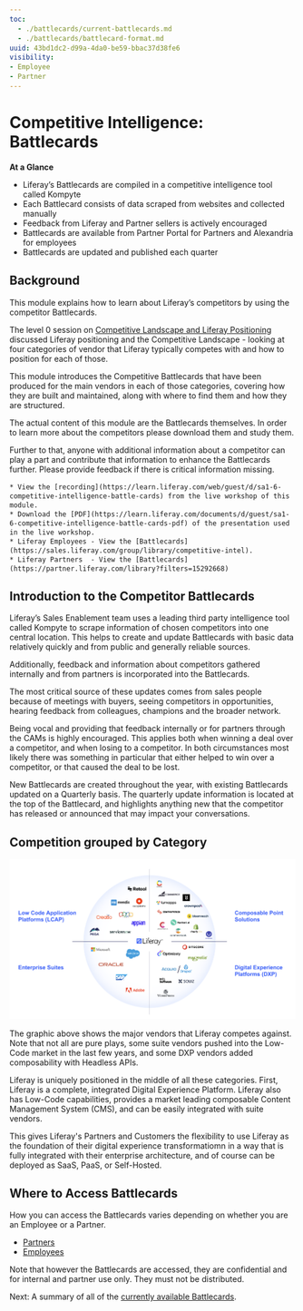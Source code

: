 ```yaml
---
toc:
  - ./battlecards/current-battlecards.md
  - ./battlecards/battlecard-format.md
uuid: 43bd1dc2-d99a-4da0-be59-bbac37d38fe6
visibility: 
- Employee
- Partner
---
```


# Competitive Intelligence: Battlecards

**At a Glance**

* Liferay’s Battlecards are compiled in a competitive intelligence tool called Kompyte
* Each Battlecard consists of data scraped from websites and collected manually
* Feedback from Liferay and Partner sellers is actively encouraged
* Battlecards are available from Partner Portal for Partners and Alexandria for employees
* Battlecards are updated and published each quarter

## Background

This module explains how to learn about Liferay’s competitors by using the competitor Battlecards.

The level 0 session on [Competitive Landscape and Liferay Positioning](../level-0/competitive-landscape-and-liferay-positioning.md) discussed Liferay positioning and the Competitive Landscape - looking at four categories of vendor that Liferay typically competes with and how to position for each of those.

This module introduces the Competitive Battlecards that have been produced for the main vendors in each of those categories, covering how they are built and maintained, along with where to find them and how they are structured.

The actual content of this module are the Battlecards themselves. In order to learn more about the competitors please download them and study them.

Further to that, anyone with additional information about a competitor can play a part and contribute that information to enhance the Battlecards further. Please provide feedback if there is critical information missing.

```{note}
* View the [recording](https://learn.liferay.com/web/guest/d/sa1-6-competitive-intelligence-battle-cards) from the live workshop of this module.
* Download the [PDF](https://learn.liferay.com/documents/d/guest/sa1-6-competitive-intelligence-battle-cards-pdf) of the presentation used in the live workshop.
* Liferay Employees - View the [Battlecards](https://sales.liferay.com/group/library/competitive-intel).
* Liferay Partners  - View the [Battlecards](https://partner.liferay.com/library?filters=15292668)
```

## Introduction to the Competitor Battlecards

Liferay’s Sales Enablement team uses a leading third party intelligence tool called Kompyte to scrape information of chosen competitors into one central location. This helps to create and update Battlecards with basic data relatively quickly and from public and generally reliable sources.

Additionally, feedback and information about competitors gathered internally and from partners is incorporated into the Battlecards.

The most critical source of these updates comes from sales people because of meetings with buyers, seeing competitors in opportunities, hearing feedback from colleagues, champions and the broader network.

Being vocal and providing that feedback internally or for partners through the CAMs is highly encouraged. This applies both when winning a deal over a competitor, and when losing to a competitor. In both circumstances most likely there was something in particular that either helped to win over a competitor, or that caused the deal to be lost.

New Battlecards are created throughout the year, with existing Battlecards updated on a Quarterly basis. The quarterly update information is located at the top of the Battlecard, and highlights anything new that the competitor has released or announced that may impact your conversations. 

## Competition grouped by Category

![Liferay's competitors fit into four categories: DXPs, Enterprise Suites, Composable Point Solutions, Low-Code Application Platforms](./battlecards/images/01.png)

The graphic above shows the major vendors that Liferay competes against. Note that not all are pure plays, some suite vendors pushed into the Low-Code market in the last few years, and some DXP vendors added composability with Headless APIs.

Liferay is uniquely positioned in the middle of all these categories. First, Liferay is a complete, integrated Digital Experience Platform. Liferay also has Low-Code capabilities, provides a market leading composable Content Management System (CMS), and can be easily integrated with suite vendors. 

This gives Liferay's Partners and Customers the flexibility to use Liferay as the foundation of their digital experience transformatiomn in a way that is fully integrated with their enterprise architecture, and of course can be deployed as SaaS, PaaS, or Self-Hosted.

## Where to Access Battlecards

How you can access the Battlecards varies depending on whether you are an Employee or a Partner.

* [Partners](https://partner.liferay.com/library?filters=15292668)
* [Employees](https://sales.liferay.com/en/group/library/competitive-intel)

Note that however the Battlecards are accessed, they are confidential and for internal and partner use only. They must not be distributed.

Next: A summary of all of the [currently available Battlecards](./battlecards/current-battlecards.md).
